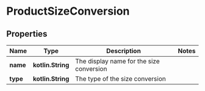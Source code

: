 
# ProductSizeConversion

## Properties
| Name | Type | Description | Notes |
| ------------ | ------------- | ------------- | ------------- |
| **name** | **kotlin.String** | The display name for the size conversion |  |
| **type** | **kotlin.String** | The type of the size conversion |  |



